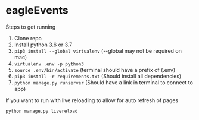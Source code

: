 # eagleEvents

Steps to get running
1. Clone repo
2. Install python 3.6 or 3.7
3. `pip3 install --global virtualenv` (--global may not be required on mac)
4. `virtualenv .env -p python3`
5. `source .env/bin/activate` (terminal should have a prefix of (.env)
6. `pip3 install -r requirements.txt` (Should install all dependencies)
7. `python manage.py runserver` (Should have a link in terminal to connect to app)

If you want to run with live reloading to allow for auto refresh of pages

`python manage.py livereload`
